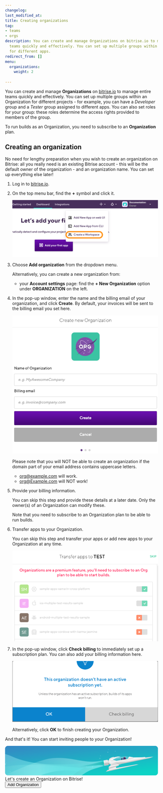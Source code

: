 ```yaml
---
changelog:
last_modified_at:
title: Creating organizations
tag:
- teams
- orgs
description: You can create and manage Organizations on bitrise.io to manage entire
  teams quickly and effectively. You can set up multiple groups within an organization
  for different apps.
redirect_from: []
menu:
  organizations:
    weight: 2

---
```

You can create and manage **Organizations** on [bitrise.io](https://www.bitrise.io) to manage entire teams quickly and effectively. You can set up multiple groups within an Organization for different projects - for example, you can have a _Developer_ group and a _Tester_ group assigned to different apps. You can also set roles for your group: these roles determine the access rights provided to members of the group.

To run builds as an Organization, you need to subscribe to an **Organization** plan.

## Creating an organization

No need for lengthy preparation when you wish to create an organization on Bitrise: all you really need is an existing Bitrise account - this will be the default owner of the organization - and an organization name. You can set up everything else later!

1. Log in to [bitrise.io](https://www.bitrise.io).
2. On the top menu bar, find the **+** symbol and click it.

   ![Screenshot](/img/team-management/organization/add-org.png)
3. Choose **Add organization** from the dropdown menu.

   Alternatively, you can create a new organization from:
   * your **Account settings** page: find the **+ New Organization** option under **ORGANIZATION** on the left.
4. In the pop-up window, enter the name and the billing email of your organization, and click **Create**. By default, your invoices will be sent to the billing email you set here.

   ![](/img/create-new-org.png)

   Please note that you will NOT be able to create an organization if the domain part of your email address contains uppercase letters.
   * org@example.com will work.
   * org@Example.com will NOT work!
5. Provide your billing information.

   You can skip this step and provide these details at a later date. Only the owner(s) of an Organization can modify these.

   Note that you need to subscribe to an Organization plan to be able to run builds.
6. Transfer apps to your Organization.

   You can skip this step and transfer your apps or add new apps to your Organization at any time.

   ![](/img/transfer-apps-test.png)
7. In the pop-up window, click **Check billing** to immediately set up a subscription plan. You can also add your billing information here.

   ![](/img/check-billing.png)

   Alternatively, click **OK** to finish creating your Organization.

And that's it! You can start inviting people to your Organization!

<div class="banner"> <img src="/assets/images/banner-bg-888x170.png" style="border: none;"> <div class="deploy-text">Let's create an Organization on Bitrise! </div> <a target="_blank" href="https://app.bitrise.io/dashboard/builds"><button class="button">Add Organization </button></a> </div>